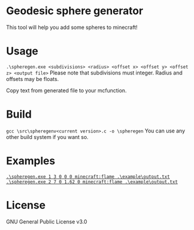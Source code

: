 # Geodesic sphere generator
This tool will help you add some spheres to minecraft!

# Usage
```.\spheregen.exe <subdivisions> <radius> <offset x> <offset y> <offset z> <output file>```
Please note that subdivisions must integer.
Radius and offsets may be floats.

Copy text from generated file to your mcfunction.

# Build
```gcc \src\spheregenv<current version>.c -o \spheregen```
You can use any other build system if you want so.

# Examples
[```.\spheregen.exe 1 3 0 0 0 minecraft:flame .\example\output.txt```](example/screenshots/0.png)
[```.\spheregen.exe 2 7 0 1.62 0 minecraft:flame .\example\output.txt```](example/screenshots/1.png)

# License
GNU General Public License v3.0
